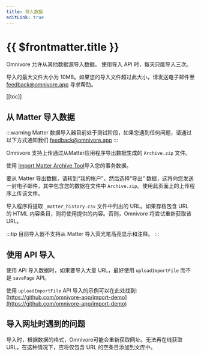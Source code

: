 ```yaml
---
title: 导入数据
editLink: true
---
```


# {{ $frontmatter.title }}

Omnivore 允许从其他数据源导入数据。 使用导入 API 时，每天只能导入三次。

导入的最大文件大小为 10MB。如果您的导入文件超过此大小，请发送电子邮件至 [feedback@omnivore.app](mailto:feedback@omnivore.app) 寻求帮助。

[[toc]]

## 从 Matter 导入数据

:::warning
Matter 数据导入器目前处于测试阶段，如果您遇到任何问题，请通过以下方式通知我们 [feedback@omnivore.app](mailto:feedback@omnivore.app)
:::

Omnivore 支持上传通过从Matter应用程序导出数据生成的 `Archive.zip` 文件。

使用 [Import Matter Archive Tool](https://omnivore.app/tools/import/matter-archive)导入您的事务数据。

要从 Matter 导出数据，请转到“我的帐户”，然后选择“导出”
数据，这将向您发送一封电子邮件，其中包含您的数据在文件中
`Archive.zip`。使用此页面上的上传程序上传该文件。

导入程序将提取 `_matter_history.csv` 文件中列出的 URL。如果存档包含 URL 的 HTML 内容条目，则将使用提供的内容。否则，Omnivore 将尝试重新获取该URL。

:::tip
目前导入器不支持从 Matter 导入荧光笔高亮显示和注释。
:::

## 使用 API 导入

使用 API 导入数据时，如果要导入大量 URL，最好使用 `uploadImportFile` 而不是 `savePage` API。

使用 `uploadImportFile` API 导入的示例可以在此处找到: [https://github.com/omnivore-app/import-demo](https://github.com/omnivore-app/import-demo)

## 导入网址时遇到的问题

导入时，根据数据的格式，Omnivore可能会重新获取网址。无法再在线获取 URL。在这种情况下，应将仅包含 URL 的空条目添加到文库中。
